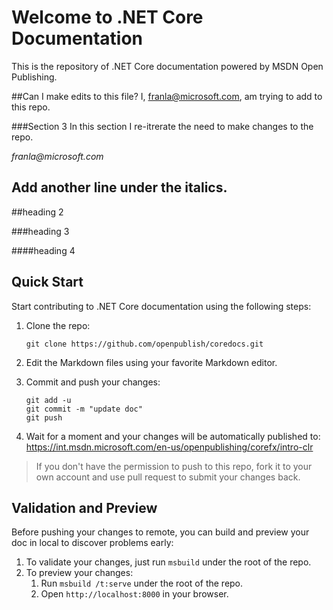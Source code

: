 Welcome to .NET Core Documentation
==================================

This is the repository of .NET Core documentation powered by MSDN Open Publishing.

##Can I make edits to this file?
I, franla@microsoft.com, am trying to add to this repo.

###Section 3 
In this section I re-itrerate the need to make changes to the repo. 
   
   _franla@microsoft.com_

Add another line under the italics.
----------------------------------

##heading 2

###heading 3

####heading 4

Quick Start
-----------

Start contributing to .NET Core documentation using the following steps:

1. Clone the repo:
   ```
   git clone https://github.com/openpublish/coredocs.git
   ```

2. Edit the Markdown files using your favorite Markdown editor.
3. Commit and push your changes:
   ```
   git add -u
   git commit -m "update doc"
   git push
   ```

4. Wait for a moment and your changes will be automatically published to:
https://int.msdn.microsoft.com/en-us/openpublishing/corefx/intro-clr

> If you don't have the permission to push to this repo, fork it to your own account and use pull request to submit your changes back.

Validation and Preview
----------------------

Before pushing your changes to remote, you can build and preview your doc in local to discover problems early:

1. To validate your changes, just run `msbuild` under the root of the repo.
2. To preview your changes:
   1. Run `msbuild /t:serve` under the root of the repo.
   2. Open `http://localhost:8000` in your browser.
